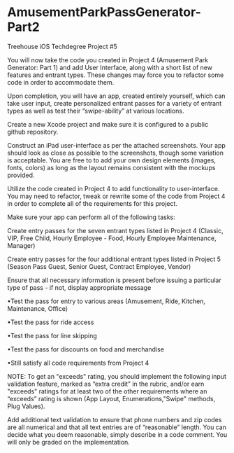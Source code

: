 # AmusementParkPassGenerator-Part2
Treehouse iOS Techdegree Project #5

You will now take the code you created in Project 4 (Amusement Park Generator: Part 1) and add User Interface, along with a short list of new features and entrant types. These changes may force you to refactor some code in order to accommodate them.

Upon completion, you will have an app, created entirely yourself, which can take user input, create personalized entrant passes for a variety of entrant types as well as test their “swipe-ability” at various locations.

Create a new Xcode project and make sure it is configured to a public github repository.

Construct an iPad user-interface as per the attached screenshots. Your app should look as close as possible to the screenshots, though some variation is acceptable. You are free to to add your own design elements (images, fonts, colors) as long as the layout remains consistent with the mockups provided.

Utilize the code created in Project 4 to add functionality to user-interface. You may need to refactor, tweak or rewrite some of the code from Project 4 in order to complete all of the requirements for this project.

Make sure your app can perform all of the following tasks:

Create entry passes for the seven entrant types listed in Project 4 (Classic, VIP, Free Child, Hourly Employee - Food, Hourly Employee Maintenance, Manager)

Create entry passes for the four additional entrant types listed in Project 5 (Season Pass Guest, Senior Guest, Contract Employee, Vendor)

Ensure that all necessary information is present before issuing a particular type of pass - if not, display appropriate message

•Test the pass for entry to various areas (Amusement, Ride, Kitchen, Maintenance, Office)

•Test the pass for ride access

•Test the pass for line skipping

•Test the pass for discounts on food and merchandise

•Still satisfy all code requirements from Project 4

NOTE: To get an "exceeds" rating, you should implement the following input validation feature, marked as “extra credit” in the rubric, and/or earn "exceeds" ratings for at least two of the other requirements where an “exceeds” rating is shown (App Layout, Enumerations,"Swipe" methods, Plug Values).

Add additional text validation to ensure that phone numbers and zip codes are all numerical and that all text entries are of “reasonable” length. You can decide what you deem reasonable, simply describe in a code comment. You will only be graded on the implementation.

